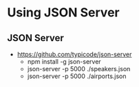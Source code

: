 Using JSON Server
=================
    
## JSON Server
* https://github.com/typicode/json-server
  * npm install -g json-server
  * json-server -p 5000 ./speakers.json
  * json-server -p 5000 ./airports.json